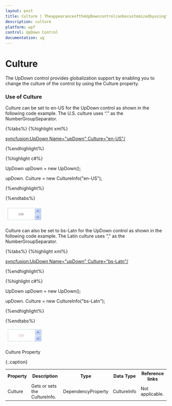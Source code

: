 ```yaml
---
layout: post
title: Culture | TheappearanceoftheUpDowncontrolcanbecustomizedbyusingtheVisualStyleproperty.Thefollowingarethebuilt-inskinsfortheUpDown | wpf | Syncfusion
description: culture
platform: wpf
control: UpDown Control
documentation: ug
---
```


# Culture

The UpDown control provides globalization support by enabling you to change the culture of the control by using the Culture property.

### Use of Culture

Culture can be set to en-US for the UpDown control as shown in the following code example. The U.S. culture uses “.” as the NumberGroupSeparator.


{%tabs%}
{%highlight xml%}


<syncfusion:UpDown Name="upDown" Culture="en-US"/>

{%endhighlight%}


{%highlight c#%}


UpDown upDown = new UpDown();


upDown. Culture = new CultureInfo("en-US");

{%endhighlight%}

{%endtabs%}

![](Culture_images/Culture_img1.jpeg)



Culture can also be set to bs-Latn for the UpDown control as shown in the following code example. The Latin culture uses “,” as the NumberGroupSeparator.


{%tabs%}
{%highlight xml%}


<syncfusion:UpDown Name="upDown" Culture="bs-Latn"/>

{%endhighlight%}

{%highlight c#%}


UpDown upDown = new UpDown();

upDown. Culture = new CultureInfo("bs-Latn");

{%endhighlight%}

{%endtabs%}

![](Culture_images/Culture_img2.jpeg)



Culture Property

{:.caption}

<table>
<tr>
<th>
Property</th><th>
Description</th><th>
Type</th><th>
Data Type</th><th>
Reference links</th></tr>
<tr>
<td>
Culture</td><td>
Gets or sets the CultureInfo.</td><td>
DependencyProperty</td><td>
CultureInfo</td><td>
Not applicable.</td></tr>
</table>


